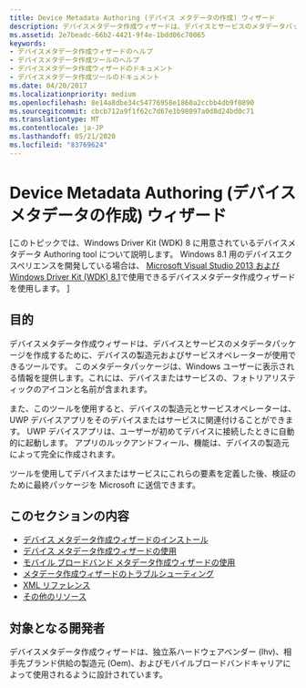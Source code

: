 ```yaml
---
title: Device Metadata Authoring (デバイス メタデータの作成) ウィザード
description: デバイスメタデータ作成ウィザードは、デバイスとサービスのメタデータパッケージを作成するために、デバイスの製造元およびサービスオペレーターが使用できるツールです。
ms.assetid: 2e7beadc-66b2-4421-9f4e-1bdd06c70065
keywords:
- デバイスメタデータ作成ウィザードのヘルプ
- デバイスメタデータ作成ツールのヘルプ
- デバイスメタデータ作成ウィザードのドキュメント
- デバイスメタデータ作成ツールのドキュメント
ms.date: 04/20/2017
ms.localizationpriority: medium
ms.openlocfilehash: 8e14a8dbe34c54776958e1860a2ccbb4db9f0890
ms.sourcegitcommit: cbcb712a9f1f62c7d67e1b98097a0d8d24bd0c71
ms.translationtype: MT
ms.contentlocale: ja-JP
ms.lasthandoff: 05/21/2020
ms.locfileid: "83769624"
---
```

# <a name="device-metadata-authoring-wizard"></a>Device Metadata Authoring (デバイス メタデータの作成) ウィザード


\[このトピックでは、Windows Driver Kit (WDK) 8 に用意されているデバイスメタデータ Authoring tool について説明します。 Windows 8.1 用のデバイスエクスペリエンスを開発している場合は、 [Microsoft Visual Studio 2013 および Windows Driver Kit (WDK) 8.1](https://www.microsoft.com/download/details.aspx?id=42273)で使用できるデバイスメタデータ作成ウィザードを使用します。 \]

## <a name="span-idpurposespanpurpose"></a><span id="purpose"></span>目的


デバイスメタデータ作成ウィザードは、デバイスとサービスのメタデータパッケージを作成するために、デバイスの製造元およびサービスオペレーターが使用できるツールです。 このメタデータパッケージは、Windows ユーザーに表示される情報を提供します。これには、デバイスまたはサービスの、フォトリアリスティックのアイコンと名前が含まれます。

また、このツールを使用すると、デバイスの製造元とサービスオペレーターは、UWP デバイスアプリをそのデバイスまたはサービスに関連付けることができます。 UWP デバイスアプリは、ユーザーが初めてデバイスに接続したときに自動的に起動します。 アプリのルックアンドフィール、機能は、デバイスの製造元によって完全に作成されます。

ツールを使用してデバイスまたはサービスにこれらの要素を定義した後、検証のために最終パッケージを Microsoft に送信できます。

## <a name="span-idin_this_sectionspanin-this-section"></a><span id="in_this_section"></span>このセクションの内容


-   [デバイス メタデータ作成ウィザードのインストール](installing-the-device-metadata-authoring-wizard.md)
-   [デバイス メタデータ作成ウィザードの使用](using-the-authoring-tool.md)
-   [モバイル ブロードバンド メタデータ作成ウィザードの使用](using-the-mobile-broadband-tool.md)
-   [メタデータ作成ウィザードのトラブルシューティング](troubleshooting.md)
-   [XML リファレンス](xml-reference.md)
-   [その他のリソース](additional-resources.md)

## <a name="span-iddeveloper_audience_headingspandeveloper-audience"></a><span id="developer_audience_heading"></span>対象となる開発者


デバイスメタデータ作成ウィザードは、独立系ハードウェアベンダー (Ihv)、相手先ブランド供給の製造元 (Oem)、およびモバイルブロードバンドキャリアによって使用されるように設計されています。

 

 





